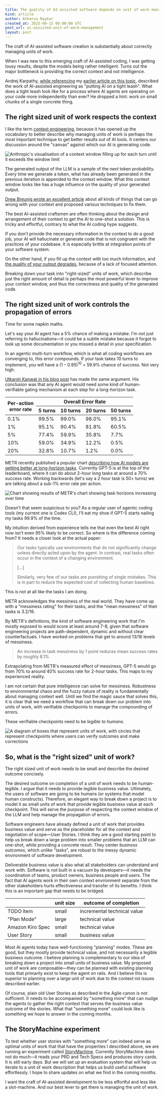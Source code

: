 ```yaml
---
title: The quality of AI-assisted software depends on unit of work management
kind: article
author: Atharva Raykar
created_at: 2025-09-15 00:00:00 UTC
post_url: ai-assisted-unit-of-work-management
layout: post
---
```

The craft of AI-assisted software creation is substantially about correctly managing units of work.

When I was new to this emerging craft of AI-assisted coding, I was getting lousy results, despite the models being rather intelligent. Turns out the major bottleneck is providing the correct context and not intelligence.

Andrej Karpathy, [while referencing](https://youtube.com/clip/Ugkx7m0MVzHTnKXdoDjlqei60zlK4DWCXWr2?si=kIwnm0xQXdSKMQCC) my [earlier article on this topic](/blog/2025/05/29/ai-assisted-coding/), described the work of AI-assisted engineering as "putting AI on a tight leash". What does a tight leash look like for a process where AI agents are operating on your code more independently than ever? He dropped a hint: work on small chunks of a single concrete thing.

## The right sized unit of work respects the context

I like the term [context engineering](https://simonwillison.net/2023/Jan/23/riley-goodside/), because it has opened up the vocabulary to better describe why managing units of work is perhaps the most important technique to get better results out of AI tools. It centers our discussion around the "canvas" against which our AI is generating code.

![Anthropic's visualisation of a context window filling up for each turn until it exceeds the window limit](/images/blog/context-window-thinking-tools.jpg)

The generated output of the LLM is a sample of the next token probability. Every time we generate a token, what has already been generated in the previous iteration is appended to the context window. What this context window looks like has a huge influence on the quality of your generated output.

[Drew Breunig wrote an excellent article](https://www.dbreunig.com/2025/06/26/how-to-fix-your-context.html) about all kinds of things that can go wrong with your context and proposed various techniques to fix them.

The best AI-assisted craftsmen are often thinking about the design and arrangement of their context to get the AI to one-shot a solution. This is tricky and effortful, contrary to what the AI coding hype suggests.

If you don't provide the necessary information in the context to do a good job, your AI will hallucinate or generate code that is not congruent with the practices of your codebase. It is especially brittle at integration points of your software system.

On the other hand, if you fill up the context with too much information, and [the quality of your output degrades](https://research.trychroma.com/context-rot), because of a lack of focused attention.

Breaking down your task into "right-sized" units of work, which describe just the right amount of detail is perhaps the most powerful lever to improve your context window, and thus the correctness and quality of the generated code.

## The right sized unit of work controls the propagation of errors

Time for some napkin maths.

Let's say your AI agent has a 5% chance of making a mistake. I'm not just referring to hallucinations—it could be a subtle mistake because it forgot to look up some documentation or you missed a detail in your specification.

In an agentic multi-turn workflow, which is what all coding workflows are converging to, this error compounds. If your task takes 10 turns to implement, you will have a (1 – 0.95)<sup>10</sup> = 59.9% chance of success. Not very high.

[Utkarsh Kanwat in his blog post](https://utkarshkanwat.com/writing/betting-against-agents) has made the same argument. His conclusion was that any AI agent would need some kind of human-verifiable gating mechanism at each step for a long-horizon task.

<table>
  <thead>
    <tr>
      <th rowspan="2">Per-action<br>error rate</th>
      <th colspan="4">Overall Error Rate</th>
    </tr>
    <tr>
      <th>5 turns</th>
      <th>10 turns</th>
      <th>20 turns</th>
      <th>50 turns</th>
    </tr>
  </thead>
  <tbody>
    <tr><td>0.1%</td><td>99.5%</td><td>99.0%</td><td>98.0%</td><td>95.1%</td></tr>
    <tr><td>1%</td><td>95.1%</td><td>90.4%</td><td>81.8%</td><td>60.5%</td></tr>
    <tr><td>5%</td><td>77.4%</td><td>59.9%</td><td>35.8%</td><td>7.7%</td></tr>
    <tr><td>10%</td><td>59.0%</td><td>34.9%</td><td>12.2%</td><td>0.5%</td></tr>
    <tr><td>20%</td><td>32.8%</td><td>10.7%</td><td>1.2%</td><td>0.0%</td></tr>
  </tbody>
</table>

METR recently published a popular chart [describing how AI models are getting better at long-horizon tasks](https://metr.org/blog/2025-07-14-how-does-time-horizon-vary-across-domains/). Currently GPT-5 is at the top of the leaderboard, where it can do about 2-hour long tasks at around a 70% success rate. Working backwards (let's say a 2 hour task is 50+ turns) we are talking about a sub-1% error rate per action.

![Chart showing results of METR's chart showing task horizons increasing over time](/images/blog/metr.png)

Doesn't that seem suspicious to you? As a regular user of agentic coding tools (my current one is Codex CLI), I'll eat my shoe if GPT-5 starts nailing my tasks 99.9% of the time.

My intuition derived from experience tells me that even the best AI right now isn't even 95% likely to be correct. So where is the difference coming from? It needs a closer look at the actual paper:

> Our tasks typically use environments that do not significantly change unless directly acted upon by the agent. In contrast, real tasks often occur in the context of a changing environment.
>
> \[...]
>
> Similarly, very few of our tasks are punishing of single mistakes. This is in part to reduce the expected cost of collecting human baselines.

This is not at all like the tasks I am doing.

METR acknowledges the messiness of the real world. They have come up with a "messiness rating" for their tasks, and the "mean messiness" of their tasks is 3.2/16. 

By METR's definitions, the kind of software engineering work that I'm mostly exposed to would score at least around 7-8, given that software engineering projects are path-dependent, dynamic and without clear counterfactuals. I have worked on problems that get to around 13/16 levels of messiness.

> An increase in task messiness by 1 point reduces mean success rates by roughly 8.1%

Extrapolating from METR's measured effect of messiness, GPT-5 would go from 70% to around 40% success rate for 2-hour tasks. This maps to my experienced reality.

I am not certain that pure intelligence can solve for messiness. Robustness to environmental chaos and the fuzzy nature of reality is fundamentally about managing context well. Until we find the magic sauce that solves this, it is clear that we need a workflow that can break down our problem into units of work, with verifiable checkpoints to manage the compounding of errors.

These verifiable checkpoints need to be *legible to humans*.

![A diagram of boxes that represent units of work, with circles that represent checkpoints where users can verify outcomes and make corrections](/images/blog/unit-of-work-management.jpg)

## So, what is the "right sized" unit of work?

The right sized unit of work needs to be small and describe the desired outcome concisely.

The desired outcome on completion of a unit of work needs to be human-legible. I argue that it needs to provide legible business value. Ultimately, the users of software are going to be humans (or systems that model human constructs). Therefore, an elegant way to break down a project is to model it as small units of work that provide legible business value at each checkpoint. This will serve the purpose of respecting the context window of the LLM and help manage the propagation of errors.

Software engineers have already defined a unit of work that provides business value and serve as the placeholder for all the context and negotiation of scope—User Stories. I think they are a good starting point to help us break down a large problem into smaller problems that an LLM can one-shot, while providing a concrete result. They center *business outcomes*, which unlike "tasks", are robust to the messy dynamic environment of software development.

Deliverable business value is also what all stakeholders can understand and work with. Software is not built in a vacuum by developers—it needs the coordination of teams, product owners, business people and users. The fact that AI agents work in their own context environment separate from the other stakeholders hurts effectiveness and transfer of its benefits. I think this is an important gap that needs to be bridged.

|                  | unit size | outcome of completion       |
| ---------------- | --------- | --------------------------- |
| TODO item        | small     | incremental technical value |
| "Plan Mode"      | large     | technical value             |
| Amazon Kiro Spec | small     | technical value             |
| User Story       | small     | business value              |

Most AI agents today have well-functioning "planning" modes. These are good, but they mostly provide technical value, and not necessarily a legible business outcome. I believe planning is complementary to our idea of breaking down a project into small units of business value. My proposed unit of work are composable—they can be planned with existing planning tools that primarily exist to keep the agent on rails. And I believe this is superior to planning over a large unit of work due to the context rot issues described earlier.

Of course, plain old User Stories as described in the Agile canon is not sufficient. It needs to be accompanied by "something more" that can nudge the agents to gather the right context that serves the business value outcome of the stories. What that "something more" could look like is something we hope to answer in the coming months.

## The StoryMachine experiment

To test whether user stories with "something more" can indeed serve as optimal units of work that that have the properties I described above, we are running an experiment called [StoryMachine](https://github.com/nilenso/storymachine). Currently StoryMachine does not do much—it reads your PRD and Tech Specs and produces story cards. It is still early days. But we will set up an evaluation system that will help us iterate to a unit of work description that helps us build useful software effortlessly. I hope to share updates on what we find in the coming months.

I want the craft of AI-assisted development to be less effortful and less like a slot-machine. And our best lever to get there is managing the unit of work.

